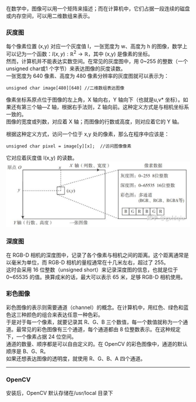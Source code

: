 在数学中，图像可以用一个矩阵来描述；而在计算机中，它们占据一段连续的磁盘或内存空间，可以用二维数组来表示。  

### 灰度图
每个像素位置 (x,y) 对应一个灰度值 I，一张宽度为 w、高度为 h 的图像，数学上可以记为一个函数：$I(x,y) : \mathbb{R}^2 \to \mathbb{R}$，其中 (x,y) 是像素的坐标。  
然而，计算机并不能表达实数空间。在常见的灰度图中，用 0~255 的整数（一个 unsigned char或1 个字节）来表达图像的灰度读数。  
一张宽度为 640 像素、高度为 480 像素分辨率的灰度图就可以表示为：  
```
unsigned char image[480][640] //二维数组表达图像
```  
像素坐标系原点位于图像的左上角，X 轴向右，Y 轴向下（也就是u,v* 坐标）。如果还有第三个轴—Z 轴，根据右手法则，Z 轴向前。这种定义方式是与相机坐标系一致的。  
图像的宽度或列数，对应着 X 轴；而图像的行数或高度，则对应着它的 Y 轴。  
  
根据这种定义方式，访问一个位于 x,y 处的像素，那么在程序中应该是：  
```
unsigned char pixel = image[y][x];  //访问图像像素
```  
它对应着灰度值 I(x,y) 的读数。 
![](./img/pixel.png)  

### 深度图
在 RGB-D 相机的深度图中，记录了各个像素与相机之间的距离。这个距离通常是以毫米为单位，而 RGB-D 相机的量程通常在十几米左右，超过了 255。  
这时会采用 16 位整数（unsigned short）来记录深度图的信息，也就是位于 0~65535 的值。换算成米的话，最大可以表示 65 米，足够 RGB-D 相机使用。  

### 彩色图像  
彩色图像的表示则需要通道（channel）的概念。在计算机中，用红色、绿色和蓝色这三种颜色的组合来表达任意一种色彩。  
于是对于每一个像素，就要记录其 R、G、B 三个数值，每一个数值就称为一个通道。最常见的彩色图像有三个通道，每个通道都由 8 位整数表示。在这种规定下，一个像素占据 24 位空间。  
通道的数量、顺序都是可以自由定义的。在 OpenCV 的彩色图像中，通道的默认顺序是 B、G、R。  
如果还想表达图像的透明度，就使用 R、G、B、A 四个通道。


----------------

### OpenCV
安装后，OpenCV 默认存储在/usr/local 目录下